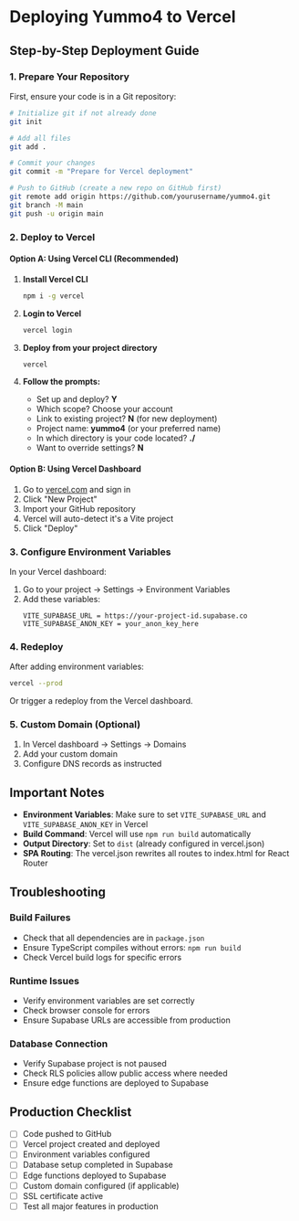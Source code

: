 # Deploying Yummo4 to Vercel

## Step-by-Step Deployment Guide

### 1. Prepare Your Repository

First, ensure your code is in a Git repository:

```bash
# Initialize git if not already done
git init

# Add all files
git add .

# Commit your changes
git commit -m "Prepare for Vercel deployment"

# Push to GitHub (create a new repo on GitHub first)
git remote add origin https://github.com/yourusername/yummo4.git
git branch -M main
git push -u origin main
```

### 2. Deploy to Vercel

#### Option A: Using Vercel CLI (Recommended)

1. **Install Vercel CLI**
   ```bash
   npm i -g vercel
   ```

2. **Login to Vercel**
   ```bash
   vercel login
   ```

3. **Deploy from your project directory**
   ```bash
   vercel
   ```

4. **Follow the prompts:**
   - Set up and deploy? **Y**
   - Which scope? Choose your account
   - Link to existing project? **N** (for new deployment)
   - Project name: **yummo4** (or your preferred name)
   - In which directory is your code located? **./** 
   - Want to override settings? **N**

#### Option B: Using Vercel Dashboard

1. Go to [vercel.com](https://vercel.com) and sign in
2. Click "New Project"
3. Import your GitHub repository
4. Vercel will auto-detect it's a Vite project
5. Click "Deploy"

### 3. Configure Environment Variables

In your Vercel dashboard:

1. Go to your project → Settings → Environment Variables
2. Add these variables:
   ```
   VITE_SUPABASE_URL = https://your-project-id.supabase.co
   VITE_SUPABASE_ANON_KEY = your_anon_key_here
   ```

### 4. Redeploy

After adding environment variables:
```bash
vercel --prod
```

Or trigger a redeploy from the Vercel dashboard.

### 5. Custom Domain (Optional)

1. In Vercel dashboard → Settings → Domains
2. Add your custom domain
3. Configure DNS records as instructed

## Important Notes

- **Environment Variables**: Make sure to set `VITE_SUPABASE_URL` and `VITE_SUPABASE_ANON_KEY` in Vercel
- **Build Command**: Vercel will use `npm run build` automatically
- **Output Directory**: Set to `dist` (already configured in vercel.json)
- **SPA Routing**: The vercel.json rewrites all routes to index.html for React Router

## Troubleshooting

### Build Failures
- Check that all dependencies are in `package.json`
- Ensure TypeScript compiles without errors: `npm run build`
- Check Vercel build logs for specific errors

### Runtime Issues
- Verify environment variables are set correctly
- Check browser console for errors
- Ensure Supabase URLs are accessible from production

### Database Connection
- Verify Supabase project is not paused
- Check RLS policies allow public access where needed
- Ensure edge functions are deployed to Supabase

## Production Checklist

- [ ] Code pushed to GitHub
- [ ] Vercel project created and deployed
- [ ] Environment variables configured
- [ ] Database setup completed in Supabase
- [ ] Edge functions deployed to Supabase
- [ ] Custom domain configured (if applicable)
- [ ] SSL certificate active
- [ ] Test all major features in production
